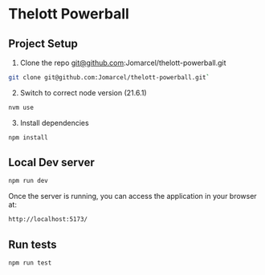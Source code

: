 # Thelott Powerball

## Project Setup

1. Clone the repo git@github.com:Jomarcel/thelott-powerball.git

```sh
git clone git@github.com:Jomarcel/thelott-powerball.git`
```

2. Switch to correct node version (21.6.1)

```sh
nvm use
```

3. Install dependencies

```sh
npm install
```

## Local Dev server

```sh
npm run dev
```

Once the server is running, you can access the application in your browser at:
```sh
http://localhost:5173/
```

## Run tests

```sh
npm run test
```
